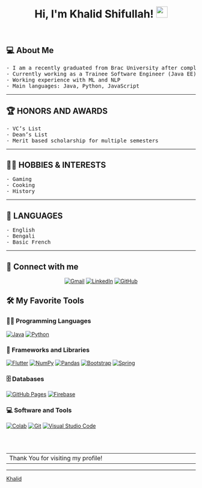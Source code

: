 <h1 align="center">
Hi, I'm Khalid Shifullah!
	<a href="https://github.com/Khalid-Shifullah" target="_self">
		<img src="https://media.giphy.com/media/hvRJCLFzcasrR4ia7z/giphy.gif" width="30">
	</a>
</h1>

<br/>
</p>


## 💻 About Me
<pre>
- I am a recently graduated from Brac University after completing my BSc. in Computer Science and Engineering
- Currently working as a Trainee Software Engineer (Java EE) in BJIT GROUP
- Working experience with ML and NLP
- Main languages: Java, Python, JavaScript
</pre
<hr>

<hr>

<h2>🏆 HONORS AND AWARDS </h2>

<pre>
- VC’s List
- Dean’s List
- Merit based scholarship for multiple semesters
</pre>
<hr>

## 🤹‍♂️ HOBBIES & INTERESTS
<pre>
- Gaming
- Cooking
- History
</pre>
<hr>

## 📘 LANGUAGES
<pre>
- English
- Bengali
- Basic French
</pre>
<hr>

## 🤝 Connect with me
<p align="center">
	<a href="mailto:khalid.shifullah@bjitacademy.com"><img img src="https://img.shields.io/badge/gmail-%23EA4335.svg?style=plastic&logo=gmail&logoColor=white" alt="Gmail"/></a>
	<a href="https://www.linkedin.com/"><img src="https://img.shields.io/badge/linkedin-%230A66C2.svg?style=plastic&logo=linkedin&logoColor=white" alt="LinkedIn"/></a>
	<a href="https://github.com/Khalid-Shifullah"><img src="https://img.shields.io/badge/github-%23181717.svg?style=plastic&logo=github&logoColor=white" alt="GitHub"/></a>
</p>

## 🛠️ My Favorite Tools

### 👨‍💻 Programming Languages

<p>
    <a href="https://github.com/Khalid-Shifullah"><img alt="Java" src="https://img.shields.io/badge/JavaScript%20-%23F7DF1E.svg?logo=javascript&logoColor=black"></a>
    <a href="https://github.com/Khalid-Shifullah"><img alt="Python" src="https://img.shields.io/badge/Python%20-%2314354C.svg?logo=python&logoColor=white"></a>

### 🧰 Frameworks and Libraries

<p>
    <a href="https://github.com/Khalid-Shifullah"><img alt="Flutter" src="https://img.shields.io/badge/Flutter%20-%23D00000.svg?logo=flutter&logoColor=white"></a>
    <a href="https://github.com/Khalid-Shifullah"><img alt="NumPy" src="https://img.shields.io/badge/Numpy%20-%23013243.svg?logo=numpy&logoColor=white"></a>
    <a href="https://github.com/Khalid-Shifullah"><img alt="Pandas" src="https://img.shields.io/badge/Pandas%20-%23150458.svg?logo=pandas&logoColor=white"></a>
    <a href="https://github.com/Khalid-Shifullah"><img alt="Bootstrap" src="https://img.shields.io/badge/Boostrap%20-%23FF6F00.svg?logo=bootstrap&logoColor=white"></a>
    <a href="https://github.com/Khalid-Shifullah"><img alt="Spring" src="https://img.shields.io/badge/Spring%20Boot%20-%2334A853.svg?logo=Springboot&logoColor=white"></a>

</p>

### 🗄️ Databases

<p>
    <a href="https://github.com/Khalid-Shifullah"><img alt="GitHub Pages" src="https://img.shields.io/badge/GitHub%20Pages-%23327FC7.svg?logo=github&logoColor=white"></a>
    <a href="https://github.com/Khalid-Shifullah"><img alt="Firebase" src ="https://img.shields.io/badge/Firebase-%23FF6F00.svg?logo=firebase&logoColor=white"></a>
</p>

### 💻 Software and Tools

<p>
    <a href="https://github.com/Khalid-Shifullah"><img alt="Colab" src="https://img.shields.io/badge/Colab-00b56a.svg?logo=google-colab&logoColor=white"></a>
    <a href="https://github.com/Khalid-Shifullahn"><img alt="Git" src="https://img.shields.io/badge/Git%20-%23F05033.svg?logo=git&logoColor=white"></a>
    <overflow&logoColor=white"></a>
    <a href="https://github.com/Khalid-Shifullah"><img alt="Visual Studio Code" src="https://img.shields.io/badge/Visual%20Studio%20Code-0078d7.svg?logo=visual-studio-code&logoColor=white"></a>
</p>
</br>
<br/>

<table style="border: none">
  <tr>
  <td width="20%" valign="top">
	Thank You for visiting my profile!
  </td>
  </tr>
</table>

------

[Khalid](https://github.com/Khalid-Shifullah)
